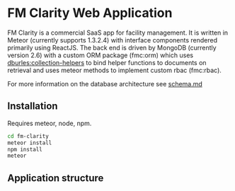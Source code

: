 # FM Clarity Web Application

FM Clarity is a commercial SaaS app for facility management. It is written in Meteor (currently supports 1.3.2.4) with interface components rendered primarily using ReactJS. The back end is driven by MongoDB (currently version 2.6) with a custom ORM package (fmc:orm) which uses [dburles:collection-helpers](https://github.com/dburles/meteor-collection-helpers) to bind helper functions to documents on retrieval and uses meteor methods to implement custom rbac (fmc:rbac).

For more information on the database architecture see [schema.md](schema.md)

## Installation

Requires meteor, node, npm.

```bash
cd fm-clarity
meteor install
npm install
meteor
```

## Application structure